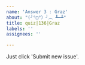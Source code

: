```yaml
---
name: 'Answer 3 : Graz'
about: "(╯°□°）╯︵ ┻━┻"
title: quiz|136|Graz
labels: ''
assignees: ''

---
```


Just click 'Submit new issue'.
